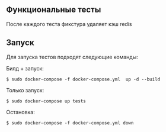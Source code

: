 ## Функциональные тесты

После каждого теста фикстура удаляет кэш redis

## Запуск

Для запуска тестов подходят следующие команды:

Билд + запуск:

    $ sudo docker-compose -f docker-compose.yml  up -d --build

Только запуск:

    $ sudo docker-compose up tests

Остановка:

    $ sudo docker-compose -f docker-compose.yml down
   
